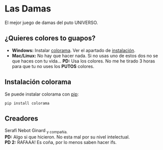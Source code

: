 # Las Damas
El mejor juego de damas del puto UNIVERSO.
## ¿Quieres colores to guapos?
* **Windows:** Instalar [colorama](https://pypi.org/project/colorama/). Ver el apartado de [instalación](#instalación-colorama).
* **Mac/Linux:** No hay que hacer nada. Si no usas uno de estos dos no se que haces con tu vida...
**PD:** Usa los colores. No me he tirado 3 horas para que tu no uses los **PUTOS** colores.
## Instalación colorama
Se puede instalar colorama con [pip](https://pip.pypa.io/en/stable/installing/#do-i-need-to-install-pip):
```
pip install colorama
```
## Creadores
Serafí Nebot Ginard <sub>y compañia.</sub></br>
**PD:** Algo si que hicieron. No esta mal por su nivel intelectual.</br>
**PD 2:** RAFAAA! Es coña, por lo menos saben hacer ifs.
